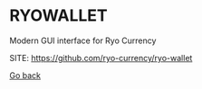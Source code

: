 # RYOWALLET
 
 Modern GUI interface for Ryo Currency
 
 SITE: https://github.com/ryo-currency/ryo-wallet

 [Go back](https://portable-linux-apps.github.io/apps.html)
